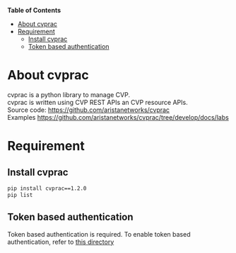 **Table of Contents**

- [About cvprac](#about-cvprac)
- [Requirement](#requirement)
  - [Install cvprac](#install-cvprac)
  - [Token based authentication](#token-based-authentication)

# About cvprac

cvprac is a python library to manage CVP.  
cvprac is written using CVP REST APIs an CVP resource APIs.  
Source code: https://github.com/aristanetworks/cvprac  
Examples https://github.com/aristanetworks/cvprac/tree/develop/docs/labs

# Requirement

## Install cvprac

```bash
pip install cvprac==1.2.0
pip list
```

## Token based authentication

Token based authentication is required. To enable token based authentication, refer to [this directory](../Token%20based%20authentication)
